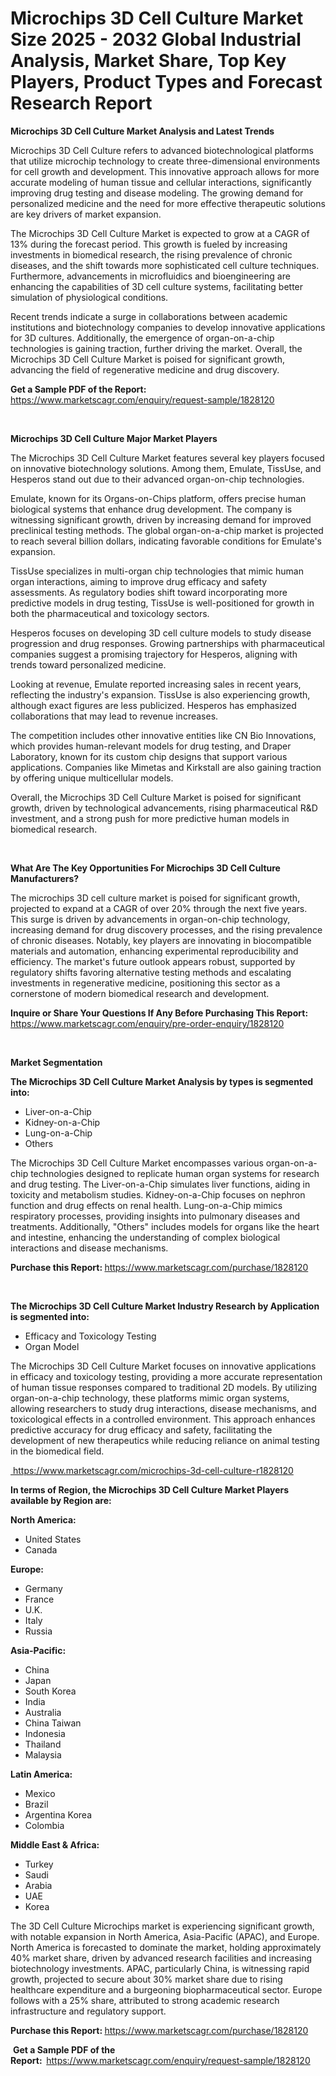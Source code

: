 <p><h1>Microchips 3D Cell Culture Market Size 2025 - 2032 Global Industrial Analysis, Market Share, Top Key Players, Product Types and Forecast Research Report</h1></p><p><strong>Microchips 3D Cell Culture Market Analysis and Latest Trends</strong></p>
<p><p>Microchips 3D Cell Culture refers to advanced biotechnological platforms that utilize microchip technology to create three-dimensional environments for cell growth and development. This innovative approach allows for more accurate modeling of human tissue and cellular interactions, significantly improving drug testing and disease modeling. The growing demand for personalized medicine and the need for more effective therapeutic solutions are key drivers of market expansion.</p><p>The Microchips 3D Cell Culture Market is expected to grow at a CAGR of 13% during the forecast period. This growth is fueled by increasing investments in biomedical research, the rising prevalence of chronic diseases, and the shift towards more sophisticated cell culture techniques. Furthermore, advancements in microfluidics and bioengineering are enhancing the capabilities of 3D cell culture systems, facilitating better simulation of physiological conditions.</p><p>Recent trends indicate a surge in collaborations between academic institutions and biotechnology companies to develop innovative applications for 3D cultures. Additionally, the emergence of organ-on-a-chip technologies is gaining traction, further driving the market. Overall, the Microchips 3D Cell Culture Market is poised for significant growth, advancing the field of regenerative medicine and drug discovery.</p></p>
<p><strong>Get a Sample PDF of the Report:&nbsp;</strong> <a href="https://www.marketscagr.com/enquiry/request-sample/1828120?utm_campaign=3346&utm_medium=2&utm_source=Github&utm_content=ia&utm_term=16042025&utm_id=microchips-3d-cell-culture">https://www.marketscagr.com/enquiry/request-sample/1828120</a></p>
<p>&nbsp;</p>
<p><strong>Microchips 3D Cell Culture Major Market Players</strong></p>
<p><p>The Microchips 3D Cell Culture Market features several key players focused on innovative biotechnology solutions. Among them, Emulate, TissUse, and Hesperos stand out due to their advanced organ-on-chip technologies. </p><p>Emulate, known for its Organs-on-Chips platform, offers precise human biological systems that enhance drug development. The company is witnessing significant growth, driven by increasing demand for improved preclinical testing methods. The global organ-on-a-chip market is projected to reach several billion dollars, indicating favorable conditions for Emulate's expansion.</p><p>TissUse specializes in multi-organ chip technologies that mimic human organ interactions, aiming to improve drug efficacy and safety assessments. As regulatory bodies shift toward incorporating more predictive models in drug testing, TissUse is well-positioned for growth in both the pharmaceutical and toxicology sectors.</p><p>Hesperos focuses on developing 3D cell culture models to study disease progression and drug responses. Growing partnerships with pharmaceutical companies suggest a promising trajectory for Hesperos, aligning with trends toward personalized medicine.</p><p>Looking at revenue, Emulate reported increasing sales in recent years, reflecting the industry's expansion. TissUse is also experiencing growth, although exact figures are less publicized. Hesperos has emphasized collaborations that may lead to revenue increases.</p><p>The competition includes other innovative entities like CN Bio Innovations, which provides human-relevant models for drug testing, and Draper Laboratory, known for its custom chip designs that support various applications. Companies like Mimetas and Kirkstall are also gaining traction by offering unique multicellular models.</p><p>Overall, the Microchips 3D Cell Culture Market is poised for significant growth, driven by technological advancements, rising pharmaceutical R&D investment, and a strong push for more predictive human models in biomedical research.</p></p>
<p>&nbsp;</p>
<p><strong>What Are The Key Opportunities For Microchips 3D Cell Culture Manufacturers?</strong></p>
<p><p>The microchips 3D cell culture market is poised for significant growth, projected to expand at a CAGR of over 20% through the next five years. This surge is driven by advancements in organ-on-chip technology, increasing demand for drug discovery processes, and the rising prevalence of chronic diseases. Notably, key players are innovating in biocompatible materials and automation, enhancing experimental reproducibility and efficiency. The market's future outlook appears robust, supported by regulatory shifts favoring alternative testing methods and escalating investments in regenerative medicine, positioning this sector as a cornerstone of modern biomedical research and development.</p></p>
<p><strong>Inquire or Share Your Questions If Any Before Purchasing This Report:</strong> <a href="https://www.marketscagr.com/enquiry/pre-order-enquiry/1828120?utm_campaign=3346&utm_medium=2&utm_source=Github&utm_content=ia&utm_term=16042025&utm_id=microchips-3d-cell-culture">https://www.marketscagr.com/enquiry/pre-order-enquiry/1828120</a></p>
<p>&nbsp;</p>
<p><strong>Market Segmentation</strong></p>
<p><strong>The Microchips 3D Cell Culture Market Analysis by types is segmented into:</strong></p>
<p><ul><li>Liver-on-a-Chip</li><li>Kidney-on-a-Chip</li><li>Lung-on-a-Chip</li><li>Others</li></ul></p>
<p><p>The Microchips 3D Cell Culture Market encompasses various organ-on-a-chip technologies designed to replicate human organ systems for research and drug testing. The Liver-on-a-Chip simulates liver functions, aiding in toxicity and metabolism studies. Kidney-on-a-Chip focuses on nephron function and drug effects on renal health. Lung-on-a-Chip mimics respiratory processes, providing insights into pulmonary diseases and treatments. Additionally, "Others" includes models for organs like the heart and intestine, enhancing the understanding of complex biological interactions and disease mechanisms.</p></p>
<p><strong>Purchase this Report:&nbsp;</strong><a href="https://www.marketscagr.com/purchase/1828120?utm_campaign=3346&utm_medium=2&utm_source=Github&utm_content=ia&utm_term=16042025&utm_id=microchips-3d-cell-culture">https://www.marketscagr.com/purchase/1828120</a></p>
<p>&nbsp;</p>
<p><strong>The Microchips 3D Cell Culture Market Industry Research by Application is segmented into:</strong></p>
<p><ul><li>Efficacy and Toxicology Testing</li><li>Organ Model</li></ul></p>
<p><p>The Microchips 3D Cell Culture Market focuses on innovative applications in efficacy and toxicology testing, providing a more accurate representation of human tissue responses compared to traditional 2D models. By utilizing organ-on-a-chip technology, these platforms mimic organ systems, allowing researchers to study drug interactions, disease mechanisms, and toxicological effects in a controlled environment. This approach enhances predictive accuracy for drug efficacy and safety, facilitating the development of new therapeutics while reducing reliance on animal testing in the biomedical field.</p></p>
<p><a href="https://www.marketscagr.com/microchips-3d-cell-culture-r1828120?utm_campaign=3346&utm_medium=2&utm_source=Github&utm_content=ia&utm_term=16042025&utm_id=microchips-3d-cell-culture">&nbsp;https://www.marketscagr.com/microchips-3d-cell-culture-r1828120</a></p>
<p><strong>In terms of Region, the Microchips 3D Cell Culture Market Players available by Region are:</strong></p>
<p>
    <p> <strong> North America: </strong>
        <ul>
            <li>United States</li>
            <li>Canada</li>
        </ul>
        </p> 
    <p> <strong> Europe: </strong>
        <ul>
            <li>Germany</li>
            <li>France</li>
            <li>U.K.</li>
            <li>Italy</li>
            <li>Russia</li>
        </ul>
        </p> 
    <p> <strong> Asia-Pacific: </strong>
        <ul>
            <li>China</li>
            <li>Japan</li>
            <li>South Korea</li>
            <li>India</li>
            <li>Australia</li>
            <li>China Taiwan</li>
            <li>Indonesia</li>
            <li>Thailand</li>
            <li>Malaysia</li>
        </ul>
        </p> 
    <p> <strong> Latin America: </strong>
        <ul>
            <li>Mexico</li>
            <li>Brazil</li>
            <li>Argentina Korea</li>
            <li>Colombia</li>
        </ul>
        </p> 
    <p> <strong> Middle East & Africa: </strong>
        <ul>
            <li>Turkey</li>
            <li>Saudi</li>
            <li>Arabia</li>
            <li>UAE</li>
            <li>Korea</li>
        </ul>
    </p>
    </p>
<p><p>The 3D Cell Culture Microchips market is experiencing significant growth, with notable expansion in North America, Asia-Pacific (APAC), and Europe. North America is forecasted to dominate the market, holding approximately 40% market share, driven by advanced research facilities and increasing biotechnology investments. APAC, particularly China, is witnessing rapid growth, projected to secure about 30% market share due to rising healthcare expenditure and a burgeoning biopharmaceutical sector. Europe follows with a 25% share, attributed to strong academic research infrastructure and regulatory support.</p></p>
<p><strong>Purchase this Report: </strong><a href="https://www.marketscagr.com/purchase/1828120?utm_campaign=3346&utm_medium=2&utm_source=Github&utm_content=ia&utm_term=16042025&utm_id=microchips-3d-cell-culture">https://www.marketscagr.com/purchase/1828120</a></p>
<p>&nbsp;<strong>Get a Sample PDF of the Report:&nbsp;&nbsp;</strong><a href="https://www.marketscagr.com/enquiry/request-sample/1828120?utm_campaign=3346&utm_medium=2&utm_source=Github&utm_content=ia&utm_term=16042025&utm_id=microchips-3d-cell-culture">https://www.marketscagr.com/enquiry/request-sample/1828120</a></p>
<p><strong></strong></p>
<p><p></p><p></p><p></p></p>